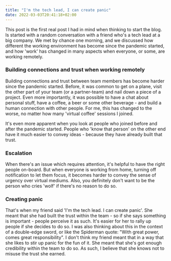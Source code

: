 ```yaml
---
title: "I'm the tech lead, I can create panic"
date: 2022-03-03T20:41:18+02:00
---
```


This post is the first real post I had in mind when thinking to start the blog. Is started with a random conversation with a friend who's a tech lead at a big company. We met by chance one morning, and we discussed how different the working environment has become since the pandemic started, and how 'work' has changed in many aspects when everyone, or some, are working remotely. 

### Building connections and trust when working remotely

Building connections and trust between team members has become harder since the pandemic started. Before, it was common to get on a plane, visit the other part of your team (or a partner-team) and nail down a piece of a project. Even more importantly, it was possible to have a chat about personal stuff, have a coffee, a beer or some other beverage - and build a human connection with other people. For me, this has changed to the worse, no matter how many 'virtual coffee' sessions I joined. 

It's even more apparent when you look at people who joined before and after the pandemic started. People who 'know that person' on the other end have it much easier to convey ideas - because they have already built that trust. 

### Escalation

When there's an issue which requires attention, it's helpful to have the right people on-board. But when everyone is working from home, turning off notification to let them focus, it becomes harder to convey the sense of urgency over virtual mediums. Also, you definitely don't want to be the person who cries 'wolf' if there's no reason to do so. 


### Creating panic

That's when my friend said 'I'm the tech lead. I can create panic'. She meant that she had built the trust within the team - so if she says something is important - people perceive it as such. It's easier for her to rally up people if she decides to do so. I was also thinking about this in the context of a double-edge sword, or like the Spiderman quote: "With great power, comes great responsibility". I don't think my friend meant that in a way that she likes to stir up panic for the fun of it. She meant that she's got enough credibility within the team to do so. As such, I believe that she knows not to misuse the trust she earned. 

